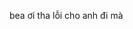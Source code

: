 bea ơi
tha lỗi cho anh đi mà

<!---
xuanhairr/xuanhairr is a ✨ special ✨ repository because its `README.md` (this file) appears on your GitHub profile.
You can click the Preview link to take a look at your changes.
--->
